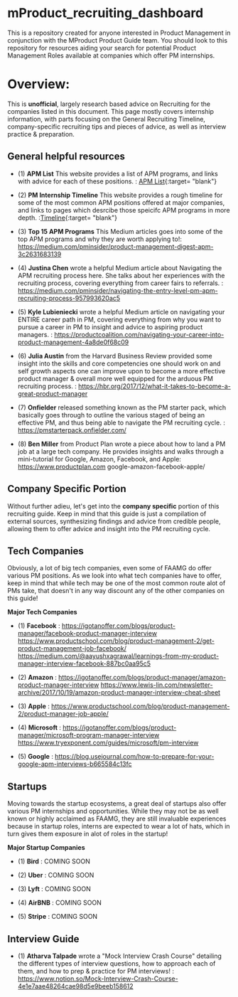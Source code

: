 # mProduct_recruiting_dashboard
This is a repository created for anyone interested in Product Management in conjunction with the MProduct Product Guide team. You should look to this repository for resources aiding your search for potential Product Management Roles available at companies which offer PM internships.  

# Overview:

This is **unofficial**, largely research based advice on Recruiting for the companies listed in this document. This page mostly covers internship information, with parts focusing on the General Recruiting Timeline, company-specific recruiting tips and pieces of advice, as well as interview practice & preparation. 

## General helpful resources

* (1) **APM List** This website provides a list of APM programs, and links with advice for each of these positions. :   [APM List](https://apmlist.com/){:target= "blank"}

* (2) **PM Internship Timeline** This website provides a rough timeline for some of the most common APM positions offered at major companies, and links to pages which desrcibe those speicifc APM programs in more depth. :[Timeline](http://internship-timeline.com/product.html){:target= "blank"}      

* (3) **Top 15 APM Programs** This Medium articles goes into some of the top APM programs and why they are worth applying to!: https://medium.com/pminsider/product-management-digest-apm-3c2631683139


* (4) **Justina Chen** wrote a helpful Medium article about Navigating the APM recruiting process here. She talks about her experiences with the recruiting process, covering everything from career fairs to referrals. : https://medium.com/pminsider/navigating-the-entry-level-pm-apm-recruiting-process-957993620ac5

* (5) **Kyle Lubieniecki** wrote a helpful Medium article on navigating your ENTIRE career path in PM, covering everything from why you want to pursue a career in PM to insight and advice to aspiring product managers. : https://productcoalition.com/navigating-your-career-into-product-management-4a8de0f68c09

* (6) **Julia Austin** from the Harvard Business Review provided some insight into the skills and core competencies one should work on and self growth aspects one can improve upon to become a more effective product manager & overall more well equipped for the arduous PM recruiting process. : https://hbr.org/2017/12/what-it-takes-to-become-a-great-product-manager

* (7) **Onfielder** released something known as the PM starter pack, which basically goes through to outline the various staged of being an effective PM, and thus being able to navigate the PM recruiting cycle. : https://pmstarterpack.onfielder.com/

* (8) **Ben Miller** from Product Plan wrote a piece about how to land a PM job at a large tech company. He provides insights and walks through a mini-tutorial for Google, Amazon, Facebook, and Apple: https://www.productplan.com google-amazon-facebook-apple/






## Company Specific Portion
Without further adieu, let's get into the **company specific** portion of this recruiting guide. Keep in mind that this guide is just a compilation of external sources, synthesizing findings and advice from credible people, allowing them to offer advice and insight into the PM recruiting cycle. 

## Tech Companies
Obviously, a lot of big tech companies, even some of FAAMG do offer various PM positions. As we look into what tech companies have to offer, keep in mind that while tech may be one of the most common route alot of PMs take, that doesn't in any way discount any of the other companies on this guide!

**Major Tech Companies**
* (1) **Facebook**  : https://igotanoffer.com/blogs/product-manager/facebook-product-manager-interview
                      https://www.productschool.com/blog/product-management-2/get-product-management-job-facebook/
                      https://medium.com/@aayushxagrawal/learnings-from-my-product-manager-interview-facebook-887bc0aa95c5

* (2) **Amazon** : https://igotanoffer.com/blogs/product-manager/amazon-product-manager-interview
                   https://www.lewis-lin.com/newsletter-archive/2017/10/19/amazon-product-manager-interview-cheat-sheet

* (3) **Apple** : https://www.productschool.com/blog/product-management-2/product-manager-job-apple/

* (4) **Microsoft** : https://igotanoffer.com/blogs/product-manager/microsoft-program-manager-interview
                      https://www.tryexponent.com/guides/microsoft/pm-interview

* (5) **Google** : https://blog.usejournal.com/how-to-prepare-for-your-google-apm-interviews-b665584c13fc



## Startups
Moving towards the startup ecosystems, a great deal of startups also offer various PM internships and opportunities. While they may not be as well known or highly acclaimed as FAAMG, they are still invaluable experiences because in startup roles, interns are expected to wear a lot of hats, which in turn gives them exposure in alot of roles in the startup!

**Major Startup Companies**
* (1) **Bird**  : COMING SOON

* (2) **Uber** : COMING SOON

* (3) **Lyft** : COMING SOON

* (4) **AirBNB** : COMING SOON

* (5) **Stripe**  : COMING SOON





## Interview Guide

* (1) **Atharva Talpade** wrote a "Mock Interview Crash Course" detailing the different types of interview questions, how to approach each of them, and how to prep & practice for PM interviews! : https://www.notion.so/Mock-Interview-Crash-Course-4e1e7aae48264cae98d5e9beeb158612